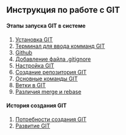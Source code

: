 ## Инструкция по работе с GIT

#### Этапы запуска GIT в системе

1. [Установка GIT](./installgit.md) 
2. [Терминал для ввода комманд GIT](./terminalgit.md)
3. [Github](./Github.md)
4. [Добавление файла .gitignore](./gitignorefile.md)
5. [Настройка GIT](./setgit.md)
6. [Создание репозитория GIT](./repgit.md)
7. [Основные команды GIT](./basiccommand.md)
8. [Ветки в GIT](./branchgit.md)
9. [Различия merge и rebase](./mergerebase.md)

#### История создания GIT

1. [Потребности создания GIT]()
2. [Развитие GIT]()
